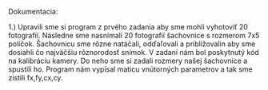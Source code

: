 Dokumentacia:

1.)
Upravili sme si program z prvého zadania aby sme mohli vyhotoviť 20 fotografií.
Následne sme nasnímali 20 fotografií šachovnice s rozmerom 7x5 políčok.
Šachovnicu sme rôzne natáčali, odďaľovali a približovalin aby sme dosiahli čo najväčšiu rôznorodosť snímok.
V zadaní nám bol poskytnutý kód na kalibráciu kamery. Do neho sme si zadali rozmery našej šachovnice a spustili ho.
Program nám vypísal maticu vnútorných parametrov a tak sme zistili fx,fy,cx,cy.

